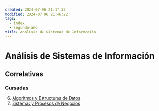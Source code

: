```yaml
---
created: 2024-07-06 21:17:32
modified: 2024-07-06 21:46:22
tags:
  - index
  - segundo-año
title: Análisis de Sistemas de Información
---
```


# Análisis de Sistemas de Información

## Correlativas

### Cursadas

6. [Algoritmos y Estructuras de Datos](Algoritmos%20y%20Estructuras%20de%20Datos.md)
8. [Sistemas y Procesos de Negocios](Sistemas%20y%20Procesos%20de%20Negocios.md)
